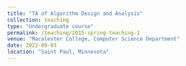 ```yaml
---
title: "TA of Algorithm Design and Analysis"
collection: teaching
type: "Undergraduate course"
permalink: /teaching/2015-spring-teaching-1
venue: "Macalester College, Computer Science Department"
date: 2022-09-03
location: "Saint Paul, Minnesota"
---
```





